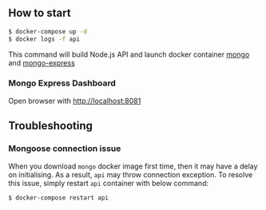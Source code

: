 
## How to start

```bash
$ docker-compose up -d
$ docker logs -f api
```

This command will build Node.js API and launch docker container [mongo](https://hub.docker.com/_/mongo/) and [mongo-express](https://hub.docker.com/_/mongo-express/)


### Mongo Express Dashboard

Open browser with [http://localhost:8081](http://localhost:8081)

## Troubleshooting

### Mongoose connection issue

When you download `mongo` docker image first time, then it may have a delay on initialising. As a result, `api` may throw connection exception. To resolve this issue, simply restart `api` container with below command:

```bash
$ docker-compose restart api
```
